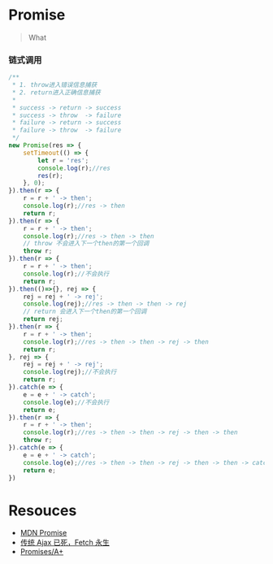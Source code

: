# Promise

> What

### 链式调用
```js
/**
 * 1. throw进入错误信息捕获
 * 2. return进入正确信息捕获
 * 
 * success -> return -> success
 * success -> throw  -> failure
 * failure -> return -> success
 * failure -> throw  -> failure
 */
new Promise(res => {
    setTimeout(() => {
        let r = 'res';
        console.log(r);//res
        res(r);
    }, 0);
}).then(r => {
    r = r + ' -> then';
    console.log(r);//res -> then
    return r;
}).then(r => {
    r = r + ' -> then';
    console.log(r);//res -> then -> then
    // throw 不会进入下一个then的第一个回调
    throw r;
}).then(r => {
    r = r + ' -> then';
    console.log(r);//不会执行
    return r;
}).then(()=>{}, rej => {
    rej = rej + ' -> rej';
    console.log(rej);//res -> then -> then -> rej
    // return 会进入下一个then的第一个回调
    return rej;
}).then(r => {
    r = r + ' -> then';
    console.log(r);//res -> then -> then -> rej -> then
    return r;
}, rej => {
    rej = rej + ' -> rej';
    console.log(rej);//不会执行
    return r;
}).catch(e => {
    e = e + ' -> catch';
    console.log(e);//不会执行
    return e;
}).then(r => {
    r = r + ' -> then';
    console.log(r);//res -> then -> then -> rej -> then -> then
    throw r;
}).catch(e => {
    e = e + ' -> catch';
    console.log(e);//res -> then -> then -> rej -> then -> then -> catch
    return e;
})
```

# Resouces
* [MDN Promise](https://developer.mozilla.org/zh-CN/docs/Web/JavaScript/Reference/Global_Objects/Promise)
* [传统 Ajax 已死，Fetch 永生](https://github.com/camsong/blog/issues/2)
* [Promises/A+](https://promisesaplus.com/)